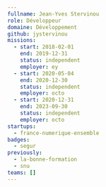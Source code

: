 ```yaml
---
fullname: Jean-Yves Stervinou
role: Développeur
domaine: Développement
github: jystervinou
missions:
  - start: 2018-02-01
    end: 2019-12-31
    status: independent
    employer: ey
  - start: 2020-05-04
    end: 2020-12-30
    status: independent
    employer: octo
  - start: 2020-12-31
    end: 2023-09-30
    status: independent
    employer: octo
startups:
  - france-numerique-ensemble
badges:
  - segur
previously:
  - la-bonne-formation
  - snu
teams: []
---
```

